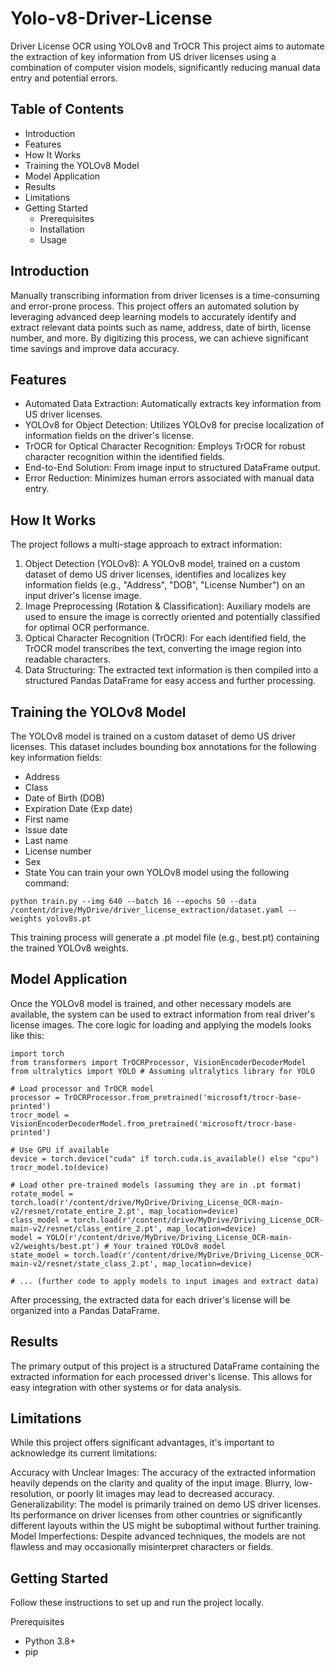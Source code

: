# Yolo-v8-Driver-License

Driver License OCR using YOLOv8 and TrOCR
This project aims to automate the extraction of key information from US driver licenses using a combination of computer vision models, significantly reducing manual data entry and potential errors.

## Table of Contents
- Introduction
- Features
- How It Works
- Training the YOLOv8 Model
- Model Application
- Results
- Limitations
- Getting Started
    - Prerequisites
    - Installation
    - Usage

## Introduction
Manually transcribing information from driver licenses is a time-consuming and error-prone process. This project offers an automated solution by leveraging advanced deep learning models to accurately identify and extract relevant data points such as name, address, date of birth, license number, and more. By digitizing this process, we can achieve significant time savings and improve data accuracy.

## Features
- Automated Data Extraction: Automatically extracts key information from US driver licenses.
- YOLOv8 for Object Detection: Utilizes YOLOv8 for precise localization of information fields on the driver's license.
- TrOCR for Optical Character Recognition: Employs TrOCR for robust character recognition within the identified fields.
- End-to-End Solution: From image input to structured DataFrame output.
- Error Reduction: Minimizes human errors associated with manual data entry.

## How It Works
The project follows a multi-stage approach to extract information:

1. Object Detection (YOLOv8): A YOLOv8 model, trained on a custom dataset of demo US driver licenses, identifies and localizes key information fields (e.g., "Address", "DOB", "License Number") on an input driver's license image.
2. Image Preprocessing (Rotation & Classification): Auxiliary models are used to ensure the image is correctly oriented and potentially classified for optimal OCR performance.
3. Optical Character Recognition (TrOCR): For each identified field, the TrOCR model transcribes the text, converting the image region into readable characters.
4. Data Structuring: The extracted text information is then compiled into a structured Pandas DataFrame for easy access and further processing.

## Training the YOLOv8 Model
The YOLOv8 model is trained on a custom dataset of demo US driver licenses. This dataset includes bounding box annotations for the following key information fields:

- Address
- Class
- Date of Birth (DOB)
- Expiration Date (Exp date)
- First name
- Issue date
- Last name
- License number
- Sex
- State
You can train your own YOLOv8 model using the following command:
```
python train.py --img 640 --batch 16 --epochs 50 --data /content/drive/MyDrive/driver_license_extraction/dataset.yaml --weights yolov8s.pt
```

This training process will generate a .pt model file (e.g., best.pt) containing the trained YOLOv8 weights.


## Model Application
Once the YOLOv8 model is trained, and other necessary models are available, the system can be used to extract information from real driver's license images. The core logic for loading and applying the models looks like this:

```
import torch
from transformers import TrOCRProcessor, VisionEncoderDecoderModel
from ultralytics import YOLO # Assuming ultralytics library for YOLO

# Load processor and TrOCR model
processor = TrOCRProcessor.from_pretrained('microsoft/trocr-base-printed')
trocr_model = VisionEncoderDecoderModel.from_pretrained('microsoft/trocr-base-printed')

# Use GPU if available
device = torch.device("cuda" if torch.cuda.is_available() else "cpu")
trocr_model.to(device)

# Load other pre-trained models (assuming they are in .pt format)
rotate_model = torch.load(r'/content/drive/MyDrive/Driving_License_OCR-main-v2/resnet/rotate_entire_2.pt', map_location=device)
class_model = torch.load(r'/content/drive/MyDrive/Driving_License_OCR-main-v2/resnet/class_entire_2.pt', map_location=device)
model = YOLO(r'/content/drive/MyDrive/Driving_License_OCR-main-v2/weights/best.pt') # Your trained YOLOv8 model
state_model = torch.load(r'/content/drive/MyDrive/Driving_License_OCR-main-v2/resnet/state_class_2.pt', map_location=device)

# ... (further code to apply models to input images and extract data)
```
After processing, the extracted data for each driver's license will be organized into a Pandas DataFrame.

## Results
The primary output of this project is a structured DataFrame containing the extracted information for each processed driver's license. This allows for easy integration with other systems or for data analysis.

## Limitations
While this project offers significant advantages, it's important to acknowledge its current limitations:

Accuracy with Unclear Images: The accuracy of the extracted information heavily depends on the clarity and quality of the input image. Blurry, low-resolution, or poorly lit images may lead to decreased accuracy.
Generalizability: The model is primarily trained on demo US driver licenses. Its performance on driver licenses from other countries or significantly different layouts within the US might be suboptimal without further training.
Model Imperfections: Despite advanced techniques, the models are not flawless and may occasionally misinterpret characters or fields.
## Getting Started
Follow these instructions to set up and run the project locally.

Prerequisites
- Python 3.8+
- pip

